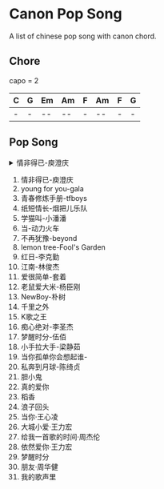 # Canon Pop Song

A list of chinese pop song with canon chord.

## Chore

capo = 2

| C | G | Em | Am | F | Am | F | G |
| - | - | -- | -- | - | -- | - | - |
| - | - | -- | -- | - | -- | - | - |

## Pop Song

<details>
<summary>情非得已-庾澄庆 </summary>

> 只怕我自己会爱上你，不该让自己过得太急；
> 怕我没什么能够给你，爱你也需要很大的勇气。
> 只怕我自己会爱上你，不该让自己过得太急；
> 怕我没什么能够给你，爱你也需要很大的勇气。

</details>

1. 情非得已-庾澄庆 
2. young for you-gala 
3. 青春修炼手册-tfboys 
4. 纸短情长-烟把儿乐队 
5. 学猫叫-小潘潘 
6. 当-动力火车 
7. 不再犹豫-beyond 
8. lemon tree-Fool's Garden 
9. 红日-李克勤 
10. 江南-林俊杰
11. 爱很简单-套着
12. 老鼠爱大米-杨臣刚
13. NewBoy-朴树
14. 千里之外
15. K歌之王
16. 痴心绝对-李圣杰
17. 梦醒时分-伍佰
18. 小手拉大手-梁静茹
19. 当你孤单你会想起谁-
20. 私奔到月球-陈绮贞
21. 胆小鬼
22. 真的爱你
23. 稻香
24. 浪子回头
25. 当你·王心凌
26. 大城小爱·王力宏
27. 给我一首歌的时间·周杰伦
28. 依然爱你·王力宏
29. 梦醒时分
30. 朋友·周华健
31. 我的歌声里

